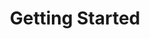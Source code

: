 ---
title: Getting Started
type: starred
#image: /images/box.png
icon: bi bi-folder
menu:
  main:
    weight: 2
    parent: Cadence
---